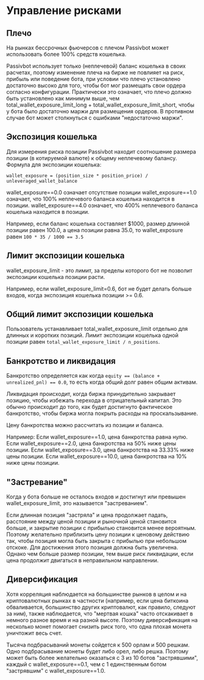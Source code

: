 # Управление рисками

## Плечо

На рынках бессрочных фьючерсов с плечом Passivbot может использовать более 100% средств кошелька.

Passivbot использует только (неплечевой) баланс кошелька в своих расчетах, поэтому изменение плеча на бирже не повлияет на риск, прибыль или поведение бота, при условии что плечо установлено достаточно высоко для того, чтобы бот мог размещать свои ордера согласно конфигурации. Практически это означает, что плечо должно быть установлено как минимум выше, чем total_wallet_exposure_limit_long + total_wallet_exposure_limit_short, чтобы у бота было достаточно маржи для размещения ордеров. В противном случае бот может столкнуться с ошибками "недостаточно маржи".

## Экспозиция кошелька

Для измерения риска позиции Passivbot находит соотношение размера позиции (в котируемой валюте) к общему неплечевому балансу.
Формула для экспозиции кошелька:

`wallet_exposure = (position_size * position_price) / unleveraged_wallet_balance`

wallet_exposure==0.0 означает отсутствие позиции
wallet_exposure==1.0 означает, что 100% неплечевого баланса кошелька находится в позиции.
wallet_exposure==4.0 означает, что 400% неплечевого баланса кошелька находится в позиции.

Например, если баланс кошелька составляет $1000, размер длинной позиции равен 100.0, а цена позиции равна 35.0,
то wallet_exposure равен `100 * 35 / 1000 == 3.5`

## Лимит экспозиции кошелька

wallet_exposure_limit - это лимит, за пределы которого бот не позволит экспозиции кошелька позиции расти.

Например, если wallet_exposure_limit=0.6, бот не будет делать больше входов, когда экспозиция кошелька позиции >= 0.6.

## Общий лимит экспозиции кошелька

Пользователь устанавливает total_wallet_exposure_limit отдельно для длинных и коротких позиций. Лимит экспозиции кошелька одной позиции равен `total_wallet_exposure_limit / n_positions`.

## Банкротство и ликвидация

Банкротство определяется как когда `equity == (balance + unrealized_pnl) == 0.0`, то есть когда общий долг равен общим активам.

Ликвидация происходит, когда биржа принудительно закрывает позицию, чтобы избежать перехода в отрицательный капитал.
Это обычно происходит до того, как будет достигнуто фактическое банкротство, чтобы биржа могла покрыть расходы на проскальзывание.

Цену банкротства можно рассчитать из позиции и баланса.

Например:
Если wallet_exposure==1.0, цена банкротства равна нулю.
Если wallet_exposure==2.0, цена банкротства на 50% ниже цены позиции.
Если wallet_exposure==3.0, цена банкротства на 33.33% ниже цены позиции.
Если wallet_exposure==10.0, цена банкротства на 10% ниже цены позиции.

## "Застревание"

Когда у бота больше не осталось входов и достигнут или превышен wallet_exposure_limit, это называется "застреванием".

Если длинная позиция "застряла" и цена продолжает падать, расстояние между ценой позиции и рыночной ценой становится больше, и закрытие позиции с прибылью становится менее вероятным. Поэтому желательно приблизить цену позиции к ценовому действию так, чтобы позиция могла быть закрыта с прибылью при небольшом отскоке.
Для достижения этого позиция должна быть увеличена. Однако чем больше размер позиции, тем выше риск ликвидации, если цена продолжит двигаться в неправильном направлении.

## Диверсификация

Хотя корреляция наблюдается на большинстве рынков в целом и на криптовалютных рынках в частности (например, если цена биткоина обваливается, большинство других криптовалют, как правило, следуют за ним), также наблюдается, что "мертвая кошка" часто отскакивает в немного разное время и на разной высоте. Поэтому диверсификация на несколько монет помогает снизить риск того, что одна плохая монета уничтожит весь счет.

Тысяча подбрасываний монеты сойдется к 500 орлам и 500 решкам. Одно подбрасывание монеты будет либо орел, либо решка. Поэтому может быть более желательно оказаться с 3 из 10 ботов "застрявшими", каждый с wallet_exposure==0.1, чем с 1 единственным ботом "застрявшим" с wallet_exposure==1.0.
